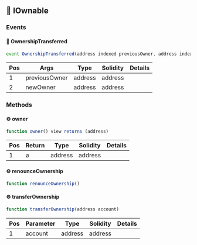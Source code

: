 ## 📜 IOwnable

### Events

#### 📢 __OwnershipTransferred__
```js
event OwnershipTransferred(address indexed previousOwner, address indexed newOwner)
```
| Pos | Args | Type | Solidity | Details |
| --- | --- | --- | --- | --- |
|1 | previousOwner | address | address |  |
|2 | newOwner | address | address |  |


### Methods

#### ⚙️ __owner__
```js
function owner() view returns (address)
```
| Pos | Return | Type | Solidity | Details |
| --- | --- | --- | --- | --- |
|1 | ⌀ | address | address |  |


#### ⚙️ __renounceOwnership__
```js
function renounceOwnership()
```
#### ⚙️ __transferOwnership__
```js
function transferOwnership(address account)
```
| Pos | Parameter | Type | Solidity | Details |
| --- | --- | --- | --- | --- |
|1 | account | address | address |  |


